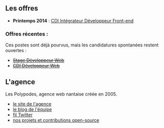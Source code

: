 ## Les offres

* **Printemps 2014** : [CDI Intégrateur Développeur Front-end](CDI-Integrateur-Developpeur-Front-End.md)

### Offres récentes : 

Ces postes sont déjà pourvus, mais les candidatures spontanées restent ouvertes :

* ~~[Stage Développeur Web](Stage-developpeur-web.md)~~
* ~~[CDI Développeur Web](CDI-Developpeur-web.md)~~


## L'agence

Les Polypodes, agence web nantaise créée en 2005.

- [le site de l'agence](http://lespolypodes.com)
- [le blog de l'équipe](http://lespolypodes.tumblr.com)
- [fil Twitter](https://twitter.com/lespolypodes)
- [nos projets et contributions open-source](https://github.com/polypodes)


